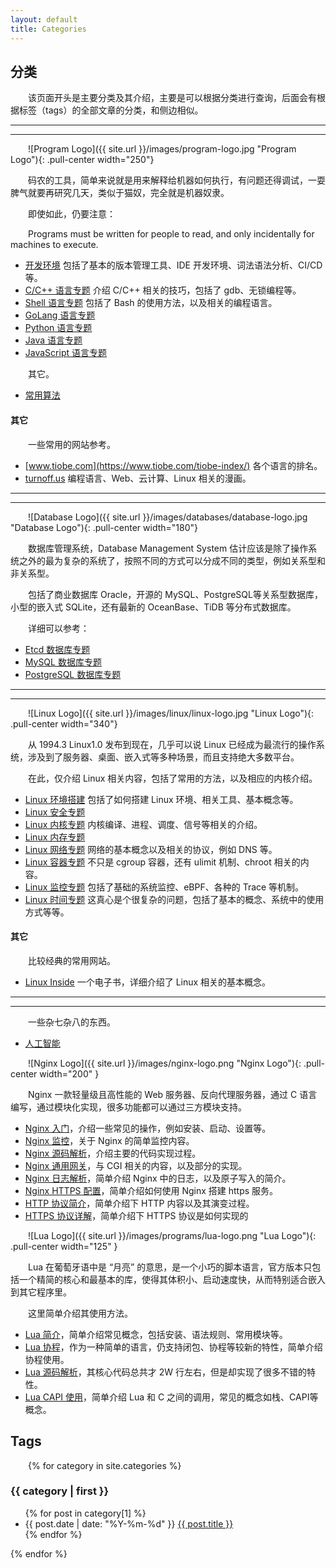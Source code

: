 ```yaml
---
layout: default
title: Categories
---
```


<style type="text/css"><!-- p {text-indent: 2em;} --></style>

## 分类

该页面开头是主要分类及其介绍，主要是可以根据分类进行查询，后面会有根据标签（tags）的全部文章的分类，和侧边相似。

----------------------------------------------------------------------------------------------------
----------------------------------------------------------------------------------------------------

![Program Logo]({{ site.url }}/images/program-logo.jpg "Program Logo"){: .pull-center width="250"}

码农的工具，简单来说就是用来解释给机器如何执行，有问题还得调试，一耍脾气就要再研究几天，类似于猫奴，完全就是机器奴隶。

即使如此，仍要注意：

Programs must be written for people to read, and only incidentally for machines to execute.

* [开发环境](/post/theme-develop-workspace.html) 包括了基本的版本管理工具、IDE 开发环境、词法语法分析、CI/CD等。
* [C/C++ 语言专题](/post/theme-language-ccpp.html) 介绍 C/C++ 相关的技巧，包括了 gdb、无锁编程等。
* [Shell 语言专题](/post/theme-language-bash.html) 包括了 Bash 的使用方法，以及相关的编程语言。
* [GoLang 语言专题](/post/theme-language-golang.html)
* [Python 语言专题](/post/theme-language-python.html)
* [Java 语言专题](/post/theme-language-java.html)
* [JavaScript 语言专题](/post/theme-language-javascript.html)

其它。

* [常用算法](/post/theme-algorithm-introduce.html)

#### 其它

一些常用的网站参考。

* [www.tiobe.com](https://www.tiobe.com/tiobe-index/) 各个语言的排名。
* [turnoff.us](http://turnoff.us/) 编程语言、Web、云计算、Linux 相关的漫画。

----------------------------------------------------------------------------------------------------
----------------------------------------------------------------------------------------------------

![Database Logo]({{ site.url }}/images/databases/database-logo.jpg "Database Logo"){: .pull-center width="180"}

数据库管理系统，Database Management System 估计应该是除了操作系统之外的最为复杂的系统了，按照不同的方式可以分成不同的类型，例如关系型和非关系型。

包括了商业数据库 Oracle，开源的 MySQL、PostgreSQL等关系型数据库，小型的嵌入式 SQLite，还有最新的 OceanBase、TiDB 等分布式数据库。

详细可以参考：

* [Etcd 数据库专题](/post/theme-database-etcd.html)
* [MySQL 数据库专题](/post/theme-database-mysql.html)
* [PostgreSQL 数据库专题](/post/theme-database-postgresql.html)

----------------------------------------------------------------------------------------------------
----------------------------------------------------------------------------------------------------

![Linux Logo]({{ site.url }}/images/linux/linux-logo.jpg "Linux Logo"){: .pull-center width="340"}

从 1994.3 Linux1.0 发布到现在，几乎可以说 Linux 已经成为最流行的操作系统，涉及到了服务器、桌面、嵌入式等多种场景，而且支持绝大多数平台。

<!--
鄙人从大三开始用 Linux，开始就是看着 Ubuntu 的 3D 桌面比较酷，然后开始零零散散地使用，一直到现在，几乎所有的日常操作都在使用 Linux 的桌面发行版；目前使用的是 CentOS 版本。
-->

在此，仅介绍 Linux 相关内容，包括了常用的方法，以及相应的内核介绍。

* [Linux 环境搭建](/post/theme-linux-environment.html) 包括了如何搭建 Linux 环境、相关工具、基本概念等。
* [Linux 安全专题](/post/theme-linux-security.html)
* [Linux 内核专题](/post/theme-linux-kenerl-stuff.html) 内核编译、进程、调度、信号等相关的介绍。
* [Linux 内存专题](/post/theme-linux-kenerl-memory.html)
* [Linux 网络专题](/post/theme-linux-kenerl-network.html) 网络的基本概念以及相关的协议，例如 DNS 等。
* [Linux 容器专题](/post/theme-linux-kenerl-container.html) 不只是 cgroup 容器，还有 ulimit 机制、chroot 相关的内容。
* [Linux 监控专题](/post/theme-linux-kenerl-monitor.html) 包括了基础的系统监控、eBPF、各种的 Trace 等机制。
* [Linux 时间专题](/post/theme-linux-time-stuff.html) 这真心是个很复杂的问题，包括了基本的概念、系统中的使用方式等等。

#### 其它

比较经典的常用网站。

* [Linux Inside](https://github.com/0xAX/linux-insides) 一个电子书，详细介绍了 Linux 相关的基本概念。

<!--
 post/encryption-introduce.html linux-aio.html

----------------------------------------------------------------------------------------------------
----------------------------------------------------------------------------------------------------

* [JavaScript 环境](/post/javascript-environment-introduce.html)，介绍 JavaScript 常用工具，如 node、npm、WebPack 等。
* [JS React 语法简介](/post/javascript-react-syntax-introduce.html)，介绍 JS 和 React 的一些常见语法规则，以及调试工具。
* [React 简明教程](/post/react-practice-examples.html)，通过一些示例简单介绍 React 的使用方法。

----------------------------------------------------------------------------------------------------
----------------------------------------------------------------------------------------------------
-->

----------------------------------------------------------------------------------------------------
----------------------------------------------------------------------------------------------------

一些杂七杂八的东西。

* [人工智能](/post/theme-artificial-intelligence.html)

![Nginx Logo]({{ site.url }}/images/nginx-logo.png "Nginx Logo"){: .pull-center width="200" }

Nginx 一款轻量级且高性能的 Web 服务器、反向代理服务器，通过 C 语言编写，通过模块化实现，很多功能都可以通过三方模块支持。

* [Nginx 入门](/post/nginx-introduce.html)，介绍一些常见的操作，例如安装、启动、设置等。
* [Nginx 监控](/post/nginx-monitor.html)，关于 Nginx 的简单监控内容。
* [Nginx 源码解析](/post/nginx-sourecode-analyze.html)，介绍主要的代码实现过程。
* [Nginx 通用网关](/post/nginx-cgi-introduce.html)，与 CGI 相关的内容，以及部分的实现。
* [Nginx 日志解析](/post/nginx-logs-introduce.html)，简单介绍 Nginx 中的日志，以及原子写入的简介。
* [Nginx HTTPS 配置](/post/nginx-https.html)，简单介绍如何使用 Nginx 搭建 https 服务。
* [HTTP 协议简介](/post/network-http-introduce.html)，简单介绍下 HTTP 内容以及其演变过程。
* [HTTPS 协议详解](/post/https-introduce.html)，简单介绍下 HTTPS 协议是如何实现的

![Lua Logo]({{ site.url }}/images/programs/lua-logo.png "Lua Logo"){: .pull-center width="125" }

Lua 在葡萄牙语中是 “月亮” 的意思，是一个小巧的脚本语言，官方版本只包括一个精简的核心和最基本的库，使得其体积小、启动速度快，从而特别适合嵌入到其它程序里。

这里简单介绍其使用方法。

* [Lua 简介](/post/lua-introduce.html)，简单介绍常见概念，包括安装、语法规则、常用模块等。
* [Lua 协程](/post/lua-coroutine.html)，作为一种简单的语言，仍支持闭包、协程等较新的特性，简单介绍协程使用。
* [Lua 源码解析](/post/lua-sourcecode.html)，其核心代码总共才 2W 行左右，但是却实现了很多不错的特性。
* [Lua CAPI 使用](/post/lua-how-capi-works.html)，简单介绍 Lua 和 C 之间的调用，常见的概念如栈、CAPI等概念。

## Tags

{% for category in site.categories %}
<h3 id="{{ category | first }}">{{ category | first }}</h3>
<ul>{% for post in category[1] %}<li>{{ post.date | date: "%Y-%m-%d" }} <a href="{{post.url}}">{{ post.title }}</a></li>{% endfor %}</ul>
{% endfor %}

<!--
一个不错的网站，包含了各种书籍。
http://apprize.info/

当浏览器输入地址时发生了什么
https://github.com/alex/what-happens-when

内存的战争，不错的文章

一个web tty共享
https://tsl0922.github.io/ttyd/

1. Hesitate 犹豫不决
2. Procastination 拖延，逃避问题和懒惰
3. Never last long 三分钟热度
4. Afraid of rejection 害怕拒绝
5. Limit yourself 自我设限
6. Runaway from reality 逃避现实
7. Always find execuess 总是寻找接口
8. Fearness 恐惧
9. Refuse to learn 拒绝学习

Python 资源大全中文版
ttps://github.com/jobbole/awesome-python-cn

SQLite源码解析
http://huili.github.io/srcAnaly/selectExec.html

CVE库
https://www.cvedetails.com/
WebSockets库
https://github.com/uNetworking/uWebSockets
C++使用mysql,断线重连问题
http://www.paobuke.com/zh-cn/develop/c/pbk1821.html
蛋疼的mysql_ping()以及MYSQL_OPT_RECONNECT
https://www.felix021.com/blog/read.php?2102
CA
http://www.barretlee.com/blog/2016/04/24/detail-about-ca-and-certs/
StatsD Python上报示例
https://github.com/etsy/statsd/blob/master/examples/python_example.py
使用C写的editline库，用于替换readline()函数
https://github.com/troglobit/editline
MYSQL C使用
http://zetcode.com/db/mysqlc/
PG用户管理
http://www.davidpashley.com/articles/postgresql-user-administration/
ZeroMQ
https://github.com/anjuke/zguide-cn

索罗斯，三大原则

* 客户第一
* 对发明创造的渴望
* 长远的眼光和想法

Semantic Versioning 语义化版本规范
-->
